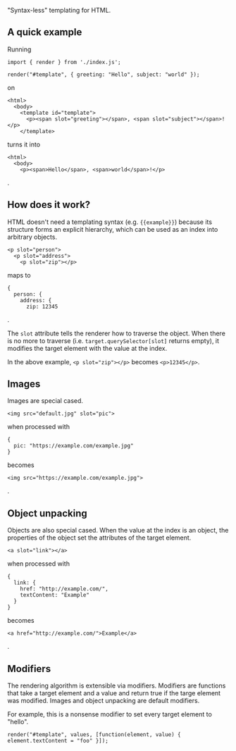 "Syntax-less" templating for HTML.

## A quick example
Running

```
import { render } from './index.js';

render("#template", { greeting: "Hello", subject: "world" });
```

on

```
<html>
  <body>
    <template id="template">
      <p><span slot="greeting"></span>, <span slot="subject"></span>!</p>
    </template>
```

turns it into

```
<html>
  <body>
    <p><span>Hello</span>, <span>world</span>!</p>
```
.

## How does it work?

HTML doesn't need a templating syntax (e.g. `{{example}}`) because its
structure forms an explicit hierarchy, which can be used as an index into
arbitrary objects.

```
<p slot="person">
  <p slot="address">
    <p slot="zip"></p>
```

maps to

```
{
  person: {
    address: {
      zip: 12345
```
.

The `slot` attribute tells the renderer how to traverse the object. When there
is no more to traverse (i.e. `target.querySelector[slot]` returns empty), it
modifies the target element with the value at the index.

In the above example, `<p slot="zip"></p>` becomes `<p>12345</p>`.

## Images

Images are special cased.

```
<img src="default.jpg" slot="pic">
```

when processed with

```
{
  pic: "https://example.com/example.jpg"
}
```

becomes

```
<img src="https://example.com/example.jpg">
```
.

## Object unpacking

Objects are also special cased. When the value at the index is an object, the
properties of the object set the attributes of the target element.

```
<a slot="link"></a>
```

when processed with

```
{
  link: {
    href: "http://example.com/",
    textContent: "Example"
  }
}
```

becomes

```
<a href="http://example.com/">Example</a>
```
.

## Modifiers

The rendering algorithm is extensible via modifiers. Modifiers are functions
that take a target element and a value and return true if the targe element was
modified. Images and object unpacking are default modifiers.

For example, this is a nonsense modifier to set every target element to
"hello".

```
render("#template", values, [function(element, value) { element.textContent = "foo" }]);
```
